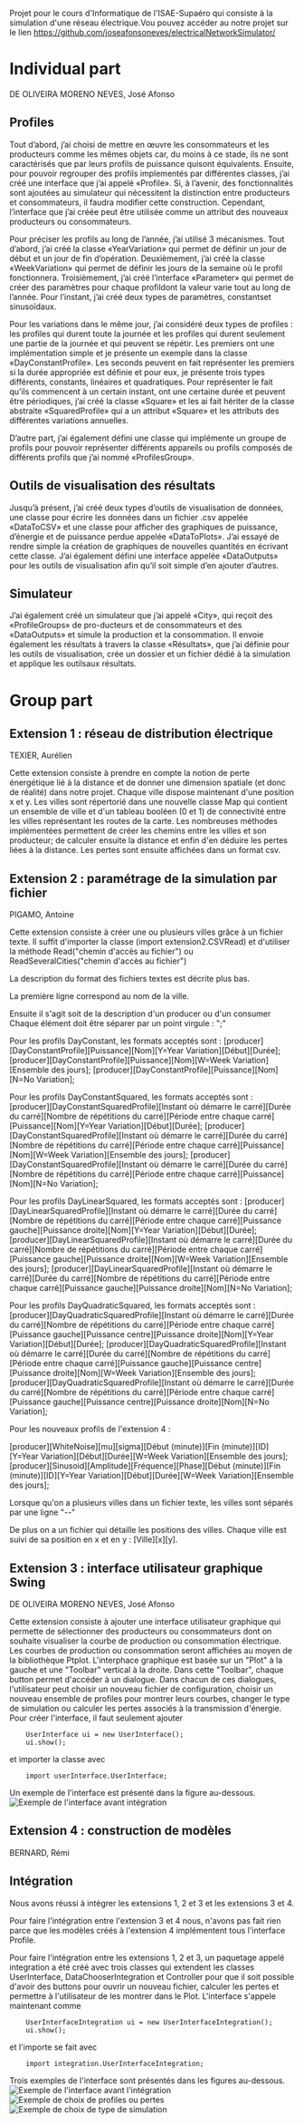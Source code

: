 Projet pour le cours d'Informatique de l'ISAE-Supaéro qui consiste à la simulation d'une réseau électrique.Vou pouvez accéder au notre projet sur le lien https://github.com/joseafonsoneves/electricalNetworkSimulator/

# Individual part
DE OLIVEIRA MORENO NEVES, José Afonso

## Profiles

Tout d’abord, j’ai choisi de mettre en œuvre les consommateurs et les producteurs comme les mêmes objets car, du moins à ce stade, ils ne sont caractérisés que par leurs profils de puissance quisont équivalents. Ensuite, pour pouvoir regrouper des profils implementés par différentes classes, j’ai créé une interface que j’ai appelé «Profile». Si, à l’avenir, des fonctionnalités sont ajoutées au simulateur qui nécessitent la distinction entre producteurs et consommateurs, il faudra modifier cette construction. Cependant, l’interface que j’ai créée peut être utilisée comme un attribut des nouveaux producteurs ou consommateurs.

Pour préciser les profils au long de l’année, j’ai utilisé 3 mécanismes. Tout d’abord, j’ai créé la classe «YearVariation» qui permet de définir un jour de début et un jour de fin d’opération. Deuxièmement, j’ai créé la classe «WeekVariation» qui permet de définir les jours de la semaine où le profil fonctionnera. Troisièmement, j’ai créé l’interface «Parameter» qui permet de créer des paramètres pour chaque profildont la valeur varie tout au long de l’année. Pour l’instant, j’ai créé deux types de paramètres, constantset sinusoïdaux.

Pour les variations dans le même jour, j’ai considéré deux types de profiles : les profiles qui durent toute la journée et les profiles qui durent seulement une partie de la journée et qui peuvent se répétir. Les premiers ont une implémentation simple et je présente un exemple dans la classe «DayConstantProfile». Les seconds peuvent en fait représenter les premiers si la durée appropriée est définie et pour eux, je présente trois types différents, constants, linéaires et quadratiques. Pour représenter le fait qu’ils commencent à un certain instant, ont une certaine durée et peuvent être périodiques, j’ai créé la classe «Square» et les ai fait hériter de la classe abstraite «SquaredProfile» qui a un attribut «Square» et les attributs des différentes variations annuelles.

D’autre part, j’ai également défini une classe qui implémente un groupe de profils pour pouvoir représenter différents appareils ou profils composés de différents profils que j’ai nommé «ProfilesGroup».

## Outils de visualisation des résultats

Jusqu’à présent, j’ai créé deux types d’outils de visualisation de données, une classe pour écrire les données dans un fichier .csv appelée «DataToCSV» et une classe pour afficher des graphiques de puissance, d’énergie et de puissance perdue appelée «DataToPlots». J’ai essayé de rendre simple la création de graphiques de nouvelles quantités en écrivant cette classe. J’ai également défini une interface appelée «DataOutputs» pour les outils de visualisation afin qu’il soit simple d’en ajouter d’autres.

## Simulateur

J’ai également créé un simulateur que j’ai appelé «City», qui reçoit des «ProfileGroups» de pro-ducteurs et de consommateurs et des «DataOutputs» et simule la production et la consommation. Il envoie également les résultats à travers la classe «Résultats», que j’ai définie pour les outils de visualisation, crée un dossier et un fichier dédié à la simulation et applique les outilsaux résultats.

# Group part

## Extension 1 : réseau de distribution électrique
TEXIER, Aurélien

Cette extension consiste à prendre en compte la notion de perte énergétique lié à la distance et de donner une dimension spatiale (et donc de réalité) dans notre projet. Chaque ville dispose maintenant d'une position x et y. Les villes sont répertorié dans une nouvelle classe Map qui contient un ensemble de ville et d'un tableau booléen (0 et 1) de connectivité entre les villes représentant les routes de la carte. Les nombreuses méthodes implémentées permettent de créer les chemins entre les villes et son producteur; de calculer ensuite la distance et enfin d'en déduire les pertes liées à la distance. Les pertes sont ensuite affichées dans un format csv.

## Extension 2 : paramétrage de la simulation par fichier
PIGAMO, Antoine

Cette extension consiste à créer une ou plusieurs villes grâce à un fichier texte. Il suffit d'importer la classe (import extension2.CSVRead) et d'utiliser la méthode Read("chemin d'accès au fichier") ou ReadSeveralCities("chemin d'accès au fichier")

La description du format des fichiers textes est décrite plus bas.

La première ligne correspond au nom de la ville.

Ensuite il s'agit soit de la description d'un producer ou d'un consumer
Chaque élément doit être séparer par un point virgule : ";"

Pour les profils DayConstant, les formats acceptés sont :
[producer][DayConstantProfile][Puissance][Nom][Y=Year Variation][Début][Durée];
[producer][DayConstantProfile][Puissance][Nom][W=Week Variation][Ensemble des jours];
[producer][DayConstantProfile][Puissance][Nom][N=No Variation];

Pour les profils DayConstantSquared, les formats acceptés sont :
[producer][DayConstantSquaredProfile][Instant où démarre le carré][Durée du carré][Nombre de répétitions du carré][Période entre chaque carré][Puissance][Nom][Y=Year Variation][Début][Durée];
[producer][DayConstantSquaredProfile][Instant où démarre le carré][Durée du carré][Nombre de répétitions du carré][Période entre chaque carré][Puissance][Nom][W=Week Variation][Ensemble des jours];
[producer][DayConstantSquaredProfile][Instant où démarre le carré][Durée du carré][Nombre de répétitions du carré][Période entre chaque carré][Puissance][Nom][N=No Variation];

Pour les profils DayLinearSquared, les formats acceptés sont :
[producer][DayLinearSquaredProfile][Instant où démarre le carré][Durée du carré][Nombre de répétitions du carré][Période entre chaque carré][Puissance gauche][Puissance droite][Nom][Y=Year Variation][Début][Durée];
[producer][DayLinearSquaredProfile][Instant où démarre le carré][Durée du carré][Nombre de répétitions du carré][Période entre chaque carré][Puissance gauche][Puissance droite][Nom][W=Week Variation][Ensemble des jours];
[producer][DayLinearSquaredProfile][Instant où démarre le carré][Durée du carré][Nombre de répétitions du carré][Période entre chaque carré][Puissance gauche][Puissance droite][Nom][N=No Variation];

Pour les profils DayQuadraticSquared, les formats acceptés sont :
[producer][DayQuadraticSquaredProfile][Instant où démarre le carré][Durée du carré][Nombre de répétitions du carré][Période entre chaque carré][Puissance gauche][Puissance centre][Puissance droite][Nom][Y=Year Variation][Début][Durée];
[producer][DayQuadraticSquaredProfile][Instant où démarre le carré][Durée du carré][Nombre de répétitions du carré][Période entre chaque carré][Puissance gauche][Puissance centre][Puissance droite][Nom][W=Week Variation][Ensemble des jours];
[producer][DayQuadraticSquaredProfile][Instant où démarre le carré][Durée du carré][Nombre de répétitions du carré][Période entre chaque carré][Puissance gauche][Puissance centre][Puissance droite][Nom][N=No Variation];

Pour les nouveaux profils de l'extension 4 :

[producer][WhiteNoise][mu][sigma][Début (minute)][Fin (minute)][ID][Y=Year Variation][Début][Durée][W=Week Variation][Ensemble des jours];
[producer][Sinusoid][Amplitude][Fréquence][Phase][Début (minute)][Fin (minute)][ID][Y=Year Variation][Début][Durée][W=Week Variation][Ensemble des jours];

Lorsque qu'on a plusieurs villes dans un fichier texte, les villes sont séparés par une ligne "--"

De plus on a un fichier qui détaille les positions des villes.
Chaque ville est suivi de sa position en x et en y : [Ville][x][y].

## Extension 3 : interface utilisateur graphique Swing
DE OLIVEIRA MORENO NEVES, José Afonso

Cette extension consiste à ajouter une interface utilisateur graphique qui permette de sélectionner des producteurs ou consommateurs dont on souhaite visualiser la courbe de production ou consommation électrique. Les courbes de production ou consommation seront affichées au moyen de la bibliothèque Ptplot. L'interphace graphique est basée sur un "Plot" à la gauche et une "Toolbar" vertical à la droite. Dans cette "Toolbar", chaque button permet d'accéder à un dialogue. Dans chacun de ces dialogues, l'utilisateur peut choisir un nouveau fichier de configuration, choisir un nouveau ensemble de profiles pour montrer leurs courbes, changer le type de simulation ou calculer les pertes associés à la transmission d'énergie.
Pour créer l'interface, il faut seulement ajouter
```
    UserInterface ui = new UserInterface();
    ui.show();
```
et importer la classe avec
```
    import userInterface.UserInterface;
```
Un exemple de l'interface est présenté dans la figure au-dessous.
![Exemple de l'interface avant intégration](/images/interfaceExample.png)

## Extension 4 : construction de modèles
BERNARD, Rémi

## Intégration

Nous avons réussi à intégrer les extensions 1, 2 et 3 et les extensions 3 et 4.

Pour faire l'intégration entre l'extension 3 et 4 nous, n'avons pas fait rien parce que les modèles créés à l'extension 4 implémentent tous l'interface Profile.

Pour faire l'intégration entre les extensions 1, 2 et 3, un paquetage appelé integration a été créé avec trois classes qui extendent les classes UserInterface, DataChooserIntegration et Controller pour que il soit possible d'avoir des buttons pour ouvrir un nouveau fichier, calculer les pertes et permettre à l'utilisateur de les montrer dans le Plot.
L'interface s'appele maintenant comme
```
    UserInterfaceIntegration ui = new UserInterfaceIntegration();
    ui.show();
```
et l'importe se fait avec
```
    import integration.UserInterfaceIntegration;
```
Trois exemples de l'interface sont présentés dans les figures au-dessous.
![Exemple de l'interface avant l'intégration](/images/interfaceIntegrationExample.png)
![Exemple de choix de profiles ou pertes](/images/interfaceIntegrationProfilesChoice.png)
![Exemple de choix de type de simulation](/images/interfaceIntegrationTypeChoice.png)
